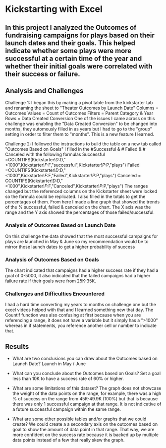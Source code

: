 # Kickstarting with Excel

## In this project I analyzed the Outcomes of fundraising campaigns for plays based on their launch dates and their goals. This helped indicate whether some plays were more successful at a certain time of the year and whether their initial goals were correlated with their success or failure.

## Analysis and Challenges
Challenge 1: I began this by making a pivot table from the kickstarter tab and renaming the sheet to 
"Theater Outcomes by Launch Date" 
Columns = Outcomes
Values = Count of Outcomes
Filters = Parent Category & Year
Rows = Data Created Conversion
One of the issues I came across on this challenge was enabling the "Data Created Conversion" to be
changed into months, they automously filled in as years but I had to go to the "group" setting
in order to filter them to "months". This is a new feature I learned.

Challenge 2: I followed the instructions to build the table on a new tab called "Outcomes Based on Goals"
I filled in the #Successful & # Failed & # Canceled with the following formulas
Successful =COUNTIFS(Kickstarter!$D:$D,"<1000",Kickstarter!$F:$F,"successful",Kickstarter!$P:$P,"plays")
Failed =COUNTIFS(Kickstarter!$D:$D,"<1000",Kickstarter!$F:$F,"Failed",Kickstarter!$P:$P,"plays")
Canceled = COUNTIFS(Kickstarter!$D:$D,"<1000",Kickstarter!$F:$F,"Canceled",Kickstarter!$P:$P,"plays")
The ranges changed but the referenced columns on the Kickstarter sheet were locked so the formula could
be replicated. I also filled in the totals to get the percentages of them. From here I made a line graph
that showed the trends of the % successful, failed & canceled on the chart. The X axis was the range 
and the Y axis showed the percentages of those failed/successful.
	

### Analysis of Outcomes Based on Launch Date
On this challenge the data showed that the most successful campaigns for plays are launched in May & June
so my recommendation would be to mirror those launch dates to get a higher probability of success

### Analysis of Outcomes Based on Goals
The chart indicated that campaigns had a higher success rate if they had a goal of 0-5000, it also indicated
that the failed campaigns had a higher failure rate if their goals were from 25K-35K.

### Challenges and Difficulties Encountered
I had a hard time converting my years to months on challenge one but the excel videos helped with that and
I learned something new that day. The Countif function was also confusing at first because when you are referencing
a range, it does not have a variable but it simply has a ">1000" whereas in if statements, you reference
another cell or number to indicate that. 

## Results

- What are two conclusions you can draw about the Outcomes based on Launch Date?
Launch in May / June

- What can you conclude about the Outcomes based on Goals?
Set a goal less than 10K to have a success rate of 60% or higher.

- What are some limitations of this dataset?
The graph does not showcase the weight of the data points on the range, for example, there was a high % of success
on the range from 45K-49.9K (100%) but that is because there was only 1 successful campaign at that range.
It is not indicative of a future successful campaign within the same range.

- What are some other possible tables and/or graphs that we could create?
We could create a a secondary axis on the outcomes based on goal to show the amount of data point in that range.
That way, we are more confident on the success rate because it is backed up by multiple data points instead of a few
that really skew the graph. 
